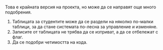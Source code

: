Това е крайната версия на проекта, но може да се направят още много подобрения. 

1. Таблицата за студентите може да се раздели на няколко по-малки таблици, за да стане системата по-лесна
за управление и изменяне.
2. Записите от таблицата не трябва да се изтриват, а да се отбележат с флаг.
3. Да се подобри четимостта на кода.
